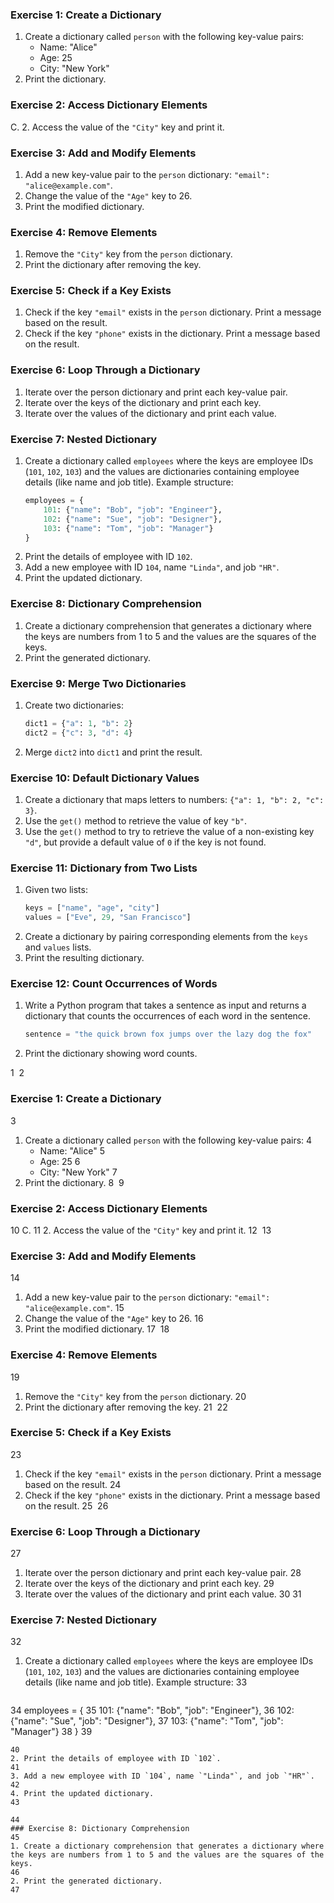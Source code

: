 

### Exercise 1: Create a Dictionary
1. Create a dictionary called `person` with the following key-value pairs:
   - Name: "Alice"
   - Age: 25
   - City: "New York"
2. Print the dictionary.

### Exercise 2: Access Dictionary Elements
C.
2. Access the value of the `"City"` key and print it.

### Exercise 3: Add and Modify Elements
1. Add a new key-value pair to the `person` dictionary: `"email": "alice@example.com"`.
2. Change the value of the `"Age"` key to 26.
3. Print the modified dictionary.

### Exercise 4: Remove Elements
1. Remove the `"City"` key from the `person` dictionary.
2. Print the dictionary after removing the key.

### Exercise 5: Check if a Key Exists
1. Check if the key `"email"` exists in the `person` dictionary. Print a message based on the result.
2. Check if the key `"phone"` exists in the dictionary. Print a message based on the result.

### Exercise 6:  Loop Through a Dictionary
1. Iterate over the person dictionary and print each key-value pair.
2. Iterate over the keys of the dictionary and print each key.
3. Iterate over the values of the dictionary and print each value.

### Exercise 7: Nested Dictionary
1. Create a dictionary called `employees` where the keys are employee IDs (`101`, `102`, `103`) and the values are dictionaries containing employee details (like name and job title). Example structure:
   ```python
   employees = {
       101: {"name": "Bob", "job": "Engineer"},
       102: {"name": "Sue", "job": "Designer"},
       103: {"name": "Tom", "job": "Manager"}
   }
   ```
2. Print the details of employee with ID `102`.
3. Add a new employee with ID `104`, name `"Linda"`, and job `"HR"`.
4. Print the updated dictionary.

### Exercise 8: Dictionary Comprehension
1. Create a dictionary comprehension that generates a dictionary where the keys are numbers from 1 to 5 and the values are the squares of the keys.
2. Print the generated dictionary.

### Exercise 9: Merge Two Dictionaries
1. Create two dictionaries:
   ```python
   dict1 = {"a": 1, "b": 2}
   dict2 = {"c": 3, "d": 4}
   ```
2. Merge `dict2` into `dict1` and print the result.

### Exercise 10: Default Dictionary Values
1. Create a dictionary that maps letters to numbers: `{"a": 1, "b": 2, "c": 3}`.
2. Use the `get()` method to retrieve the value of key `"b"`.
3. Use the `get()` method to try to retrieve the value of a non-existing key `"d"`, but provide a default value of `0` if the key is not found.

### Exercise 11: Dictionary from Two Lists
1. Given two lists:
   ```python
   keys = ["name", "age", "city"]
   values = ["Eve", 29, "San Francisco"]
   ```
2. Create a dictionary by pairing corresponding elements from the `keys` and `values` lists.
3. Print the resulting dictionary.

### Exercise 12: Count Occurrences of Words
1. Write a Python program that takes a sentence as input and returns a dictionary that counts the occurrences of each word in the sentence.
   ```python
   sentence = "the quick brown fox jumps over the lazy dog the fox"
   ```
2. Print the dictionary showing word counts.

1
​
2
### Exercise 1: Create a Dictionary
3
1. Create a dictionary called `person` with the following key-value pairs:
4
   - Name: "Alice"
5
   - Age: 25
6
   - City: "New York"
7
2. Print the dictionary.
8
​
9
### Exercise 2: Access Dictionary Elements
10
C.
11
2. Access the value of the `"City"` key and print it.
12
​
13
### Exercise 3: Add and Modify Elements
14
1. Add a new key-value pair to the `person` dictionary: `"email": "alice@example.com"`.
15
2. Change the value of the `"Age"` key to 26.
16
3. Print the modified dictionary.
17
​
18
### Exercise 4: Remove Elements
19
1. Remove the `"City"` key from the `person` dictionary.
20
2. Print the dictionary after removing the key.
21
​
22
### Exercise 5: Check if a Key Exists
23
1. Check if the key `"email"` exists in the `person` dictionary. Print a message based on the result.
24
2. Check if the key `"phone"` exists in the dictionary. Print a message based on the result.
25
​
26
### Exercise 6:  Loop Through a Dictionary
27
1. Iterate over the person dictionary and print each key-value pair.
28
2. Iterate over the keys of the dictionary and print each key.
29
3. Iterate over the values of the dictionary and print each value.
30
​
31
### Exercise 7: Nested Dictionary
32
1. Create a dictionary called `employees` where the keys are employee IDs (`101`, `102`, `103`) and the values are dictionaries containing employee details (like name and job title). Example structure:
33
   ```python
34
   employees = {
35
       101: {"name": "Bob", "job": "Engineer"},
36
       102: {"name": "Sue", "job": "Designer"},
37
       103: {"name": "Tom", "job": "Manager"}
38
   }
39
   ```
40
2. Print the details of employee with ID `102`.
41
3. Add a new employee with ID `104`, name `"Linda"`, and job `"HR"`.
42
4. Print the updated dictionary.
43
​
44
### Exercise 8: Dictionary Comprehension
45
1. Create a dictionary comprehension that generates a dictionary where the keys are numbers from 1 to 5 and the values are the squares of the keys.
46
2. Print the generated dictionary.
47
​




